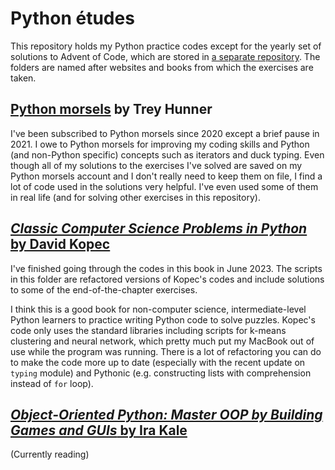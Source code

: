 # Python études

This repository holds my Python practice codes except for the yearly set of solutions to Advent of Code, which are stored in [a separate repository](https://github.com/amikami102/AdventOfCode). The folders are named after websites and books from which the exercises are taken. 

## [Python morsels](https://www.pythonmorsels.com) by Trey Hunner

I've been subscribed to Python morsels since 2020 except a brief pause in 2021. I owe to Python morsels for improving my coding skills and Python (and non-Python specific) concepts such as iterators and duck typing. Even though all of my solutions to the exercises I've solved are saved on my Python morsels account and I don't really need to keep them on file, I find a lot of code used in the solutions very helpful. I've even used some of them in real life (and for solving other exercises in this repository).


## [*Classic Computer Science Problems in Python* by David Kopec](https://www.manning.com/books/classic-computer-science-problems-in-python)

I've finished going through the codes in this book in June 2023. The scripts in this folder are refactored versions of Kopec's codes and include solutions to some of the end-of-the-chapter exercises.

I think this is a good book for non-computer science, intermediate-level Python learners to practice writing Python code to solve puzzles. Kopec's code only uses the standard libraries including scripts for k-means clustering and neural network, which pretty much put my MacBook out of use while the program was running. There is a lot of refactoring you can do to make the code more up to date (especially with the recent update on `typing` module) and Pythonic (e.g. constructing lists with comprehension instead of `for` loop).


## [*Object-Oriented Python: Master OOP by Building Games and GUIs* by Ira Kale](https://nostarch.com/object-oriented-python)

(Currently reading)
